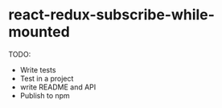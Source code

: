 # react-redux-subscribe-while-mounted

TODO:

* Write tests
* Test in a project
* write README and API
* Publish to npm

